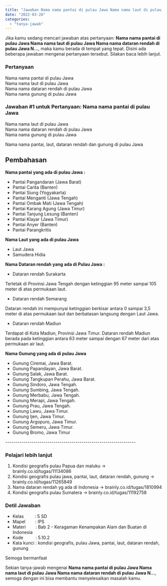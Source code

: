 ```yaml
---
title: "Jawaban Nama nama pantai di pulau Jawa Nama nama laut di pulau Jawa Nama nama dataran rendah di pulau Jawa N..."
date: "2022-03-28"
categories: 
  - "tanya-jawab"
---
```


Jika kamu sedang mencari jawaban atas pertanyaan: **Nama nama pantai di pulau Jawa Nama nama laut di pulau Jawa Nama nama dataran rendah di pulau Jawa N...**, maka kamu berada di tempat yang tepat. Disini ada beberapa jawaban mengenai pertanyaan tersebut. Silakan baca lebih lanjut.

### Pertanyaan

Nama nama pantai di pulau Jawa  
Nama nama laut di pulau Jawa  
Nama nama dataran rendah di pulau Jawa  
Nama nama gunung di pulau Jawa

### Jawaban #1 untuk Pertanyaan: Nama nama pantai di pulau Jawa  
Nama nama laut di pulau Jawa  
Nama nama dataran rendah di pulau Jawa  
Nama nama gunung di pulau Jawa

Nama nama pantai, laut, dataran rendah dan gunung di pulau Jawa

## Pembahasan

**Nama pantai yang ada di pulau Jawa :**

- Pantai Pangandaran (Jawa Barat)
- Pantai Carita (Banten)
- Pantai Siung (Yogyakarta)
- Pantai Menganti (Jawa Tengah)
- Pantai Ombak Mati (Jawa Tengah)
- Pantai Karang Agung (Jawa Timur)
- Pantai Tanjung Lesung (Banten)
- Pantai Klayar (Jawa Timur)
- Pantai Anyer (Banten)
- Pantai Parangkritis

**Nama Laut yang ada di pulau Jawa** 

- Laut Jawa
- Samudera Hidia

**Nama Dataran rendah yang ada di Pulau Jawa :**

- Dataran rendah Surakarta

Terletak di Provinsi Jawa Tengah dengan ketinggian 95 meter sampai 105 meter di atas permukaan laut.

- Dataran rendah Semarang

Dataran rendah ini mempunyai ketinggian berkisar antara 0 sampai 3,5 meter di atas permukaan laut dan berbatasan langsung dengan Laut Jawa.

- Dataran rendah Madiun

Terdapat di Kota Madiun, Provinsi Jawa Timur. Dataran rendah Madiun berada pada ketinggian antara 63 meter sampai dengan 67 meter dari atas permukaan air laut. 

**Nama Gunung yang ada di pulau Jawa**

- Gunung Ciremai, Jawa Barat.
- Gunung Papandayan, Jawa Barat.
- Gunung Salak, Jawa Barat.
- Gunung Tangkupan Perahu, Jawa Barat.
- Gunung Sindoro, Jawa Tengah.
- Gunung Sumbing, Jawa Tengah.
- Gunung Merbabu, Jawa Tengah.
- Gunung Merapi, Jawa Tengah.
- Gunung Prau, Jawa Tengah.
- Gunung Lawu, Jawa Timur.
- Gunung Ijen, Jawa Timur.
- Gunung Argopuro, Jawa Timur.
- Gunung Semeru, Jawa Timur.
- Gunung Bromo, Jawa Timur

\-----------------------------------------------------------------

### Pelajari lebih lanjut

1. Kondisi geografis pulau Papua dan maluku → brainly.co.id/tugas/11134086
2. Kondisi geografis pulau jawa, pantai, laut, dataran rendah, gunung → brainly.co.id/tugas/11265849
3. Nama dataran rendah yg ada di Indonesia → brainly.co.id/tugas/1810994
4. Kondisi geografis pulau Sumatera → brainly.co.id/tugas/11192758

### Detil Jawaban

- Kelas         : 5 SD
- Mapel        : IPS
- Materi        : Bab 2 - Keragaman Kenampakan Alam dan Buatan di Indonesia
- Kode          : 5.10.2
- Kata kunci : kondisi geografis, pulau Jawa, pantai, laut, dataran rendah, gunung

Semoga bermanfaat

Sekian tanya-jawab mengenai **Nama nama pantai di pulau Jawa Nama nama laut di pulau Jawa Nama nama dataran rendah di pulau Jawa N...**, semoga dengan ini bisa membantu menyelesaikan masalah kamu.
